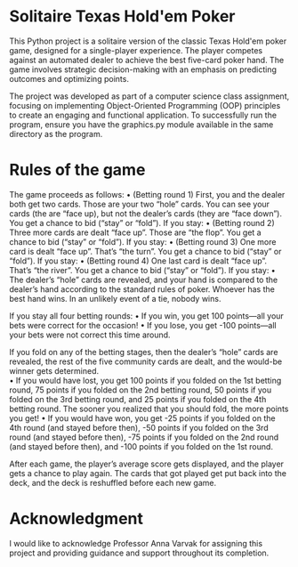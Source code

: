 # Solitaire Texas Hold'em Poker

This Python project is a solitaire version of the classic Texas Hold'em poker game, designed for a single-player experience. The player competes against an automated dealer to achieve the best five-card poker hand. The game involves strategic decision-making with an emphasis on predicting outcomes and optimizing points. 

The project was developed as part of a computer science class assignment, focusing on implementing Object-Oriented Programming (OOP) principles to create an engaging and functional application. To successfully run the program, ensure you have the graphics.py module available in the same directory as the program.

# Rules of the game
 
The game proceeds as follows:
• (Betting round 1) First, you and the dealer both get two cards.  Those are your two “hole” cards.  You can see your cards (the are “face up), but not the dealer’s cards (they are “face down”).  You get a chance to bid (“stay” or “fold”).  If you stay:
• (Betting round 2) Three more cards are dealt “face up”.  Those are “the flop”.  You get a chance to bid (“stay” or “fold”).  If you stay:
• (Betting round 3) One more card is dealt “face up”.  That’s “the turn”. You get a chance to bid (“stay” or “fold”).  If you stay:
• (Betting round 4) One last card is dealt “face up”.  That’s “the river”. You get a chance to bid (“stay” or “fold”).  If you stay:
• The dealer’s “hole” cards are revealed, and your hand is compared to the dealer’s hand according to the standard rules of poker.  Whoever has the best hand wins.  In an unlikely event of a tie, nobody wins.
 
If you stay all four betting rounds:
• If you win, you get 100 points—all your bets were correct for the occasion!
• If you lose, you get -100 points—all your bets were not correct this time around.
 
If you fold on any of the betting stages, then the dealer’s “hole” cards are revealed, the rest of the five community cards are dealt, and the would-be winner gets determined.  
• If you would have lost, you get 100 points if you folded on the 1st betting round, 75 points if you folded on the 2nd betting round, 50 points if you folded on the 3rd betting round, and 25 points if you folded on the 4th betting round.  The sooner you realized that you should fold, the more points you get!
• If you would have won, you get -25 points if you folded on the 4th round (and stayed before then), -50 points if you folded on the 3rd round (and stayed before then), -75 points if you folded on the 2nd round (and stayed before then), and -100 points if you folded on the 1st round.
 
After each game, the player’s average score gets displayed, and the player gets a chance to play again.  The cards that got played get put back into the deck, and the deck is reshuffled before each new game.

# Acknowledgment

I would like to acknowledge Professor Anna Varvak for assigning this project and providing guidance and support throughout its completion. 
